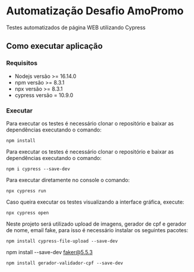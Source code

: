# Automatização Desafio AmoPromo

Testes automatizados de página WEB utilizando Cypress

## Como executar aplicação

### Requisitos
* Nodejs versão >= 16.14.0
* npm versão >= 8.3.1
* npx versão >= 8.3.1
* cypress versão = 10.9.0

### Executar
Para executar os testes é necessário clonar o repositório e baixar as dependências executando o comando:
```
npm install
```
Para executar os testes é necessário clonar o repositório e baixar as dependências executando o comando:
```
npm i cypress --save-dev
```
Para executar diretamente no console o comando:
```
npx cypress run
```
Caso queira executar os testes visualizando a interface gráfica, execute:
```
npx cypress open
```
Neste projeto será utilizado upload de imagens, gerador de cpf e gerador de nome, email fake, para isso é necessário instalar os seguintes pacotes:
```
npm install cypress-file-upload --save-dev
```
npm install --save-dev faker@5.5.3
```
npm install gerador-validador-cpf --save-dev
```